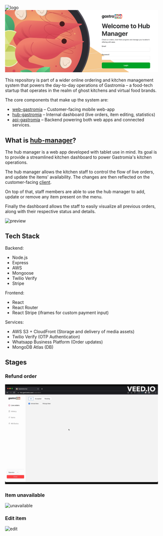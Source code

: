 ![logo](showcase/gastromia_logo.png)
![hub-manager](showcase/hub_manager.png)

This repository is part of a wider online ordering and kitchen management system that powers the day-to-day operations of Gastromia – a food-tech startup that operates in the realm of ghost kitchens and virtual food brands.

The core components that make up the system are:

- [web-gastromia](https://github.com/fredgrd/web-gastromia/) – Customer-facing mobile web-app
- [hub-gastromia](https://github.com/fredgrd/hub-gastromia/) – Internal dashboard (live orders, item editing, statistics)
- [api-gastromia](https://github.com/fredgrd/api-gastromia/) – Backend powering both web apps and connected services.

## What is [hub-manager](https://hub.gastromia.app/)?

The hub manager is a web app developed with tablet use in mind. Its goal is to provide a streamlined kitchen dashboard to power Gastromia's kitchen operations.

The hub manager allows the kitchen staff to control the flow of live orders, and update the items' availability. The changes are then reflected on the customer-facing [client](https://gastromia.app).

On top of that, staff members are able to use the hub manager to add, update or remove any item present on the menu.

Finally the dashboard allows the staff to easily visualize all previous orders, along with their respective status and details.

![preview](showcase/preview.gif)

## Tech Stack

Backend:

- Node.js
- Express
- AWS
- Mongoose
- Twilio Verify
- Stripe

Frontend:

- React
- React Router
- React Stripe (iframes for custom payment input)

Services:

- AWS S3 + CloudFront (Storage and delivery of media assets)
- Twilio Verify (OTP Authentication)
- Whatsapp Business Platform (Order updates)
- MongoDB Atlas (DB)

## Stages

### Refund order

![refund](showcase/refund.gif)

### Item unavailable

![unavailable](showcase/unavailable.gif)

### Edit item

![edit](showcase/edit.gif)
